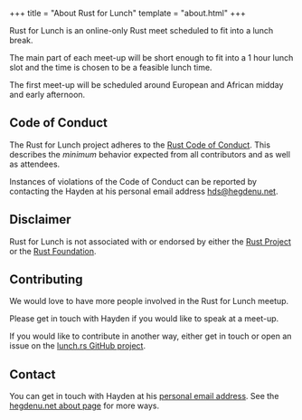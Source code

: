+++
title = "About Rust for Lunch"
template = "about.html"
+++

Rust for Lunch is an online-only Rust meet scheduled to fit into a lunch break.

The main part of each meet-up will be short enough to fit into a 1 hour lunch
slot and the time is chosen to be a feasible lunch time.

The first meet-up will be scheduled around European and African midday and
early afternoon.

## Code of Conduct

The Rust for Lunch project adheres to the [Rust Code of Conduct][coc]. This
describes the _minimum_ behavior expected from all contributors and as well as
attendees.

Instances of violations of the Code of Conduct can be reported by contacting
the Hayden at his personal email address
[hds@hegdenu.net](mailto:hds@hegdenu.net).

[coc]: https://github.com/rust-lang/rust/blob/master/CODE_OF_CONDUCT.md

## Disclaimer

Rust for Lunch is not associated with or endorsed by either the
[Rust Project](https://www.rust-lang.org/) or the
[Rust Foundation](https://foundation.rust-lang.org/).

## Contributing

We would love to have more people involved in the Rust for Lunch meetup.

Please get in touch with Hayden if you would like to speak at a meet-up.

If you would like to contribute in another way, either get in touch or
open an issue on the
[lunch.rs GitHub project](https://github.com/hds/lunch.rs).

## Contact

You can get in touch with Hayden at his
[personal email address](mailto:hds@hegdenu.net). See the [hegdenu.net about page](https://hegdenu.net/about/#contact) for more ways.
